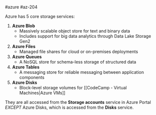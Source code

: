 #azure #az-204 

Azure has 5 core storage services:
1. **Azure Blob**
	- Massively scalable object store for text and binary data
	- Includes support for big data analytics through Data Lake Storage Gen2
2. **Azure Files**
	- Managed file shares for cloud or on-premises deployments
3. **Azure Queues**
	- A NoSQL store for schema-less storage of structured data
4. **Azure Tables**
	- A messaging store for reliable messaging between application components
5. **Azure Disks**
	- Block-level storage volumes for [[CodeCamp - Virtual Machines|Azure VMs]]

They are all accessed from the **Storage accounts** service in Azure Portal *EXCEPT* Azure Disks, which is accessed from the **Disks** service.
